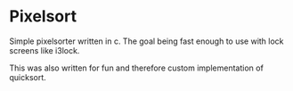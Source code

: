 # Pixelsort

Simple pixelsorter written in c.
The goal being fast enough to use with lock screens like i3lock.

This was also written for fun and therefore custom implementation of quicksort.
